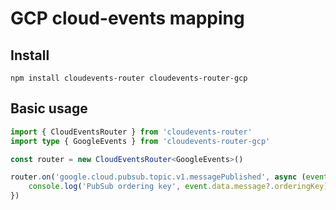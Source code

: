 # GCP cloud-events mapping

## Install

```
npm install cloudevents-router cloudevents-router-gcp
```

## Basic usage

```typescript
import { CloudEventsRouter } from 'cloudevents-router'
import type { GoogleEvents } from 'cloudevents-router-gcp'

const router = new CloudEventsRouter<GoogleEvents>()

router.on('google.cloud.pubsub.topic.v1.messagePublished', async (event) => {
    console.log('PubSub ordering key', event.data.message?.orderingKey)
})
```